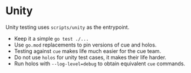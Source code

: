 # Unity

Unity testing uses `scripts/unity` as the entrypoint.

- Keep it a simple `go test ./...`
- Use `go.mod` replacements to pin versions of cue and holos.
- Testing against `cue` makes life much easier for the cue team.
- Do not use `holos` for unity test cases, it makes their life harder.
- Run holos with `--log-level=debug` to obtain equivalent `cue` commands.
